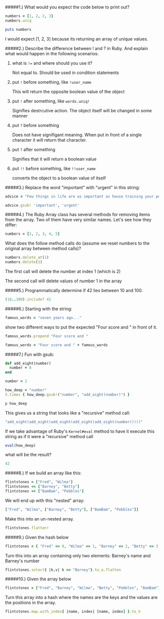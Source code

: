 #####1.) What would you expect the code below to print out?
```ruby
numbers = [1, 2, 2, 3]
numbers.uniq

puts numbers
```
I would expect [1, 2, 3] because its returning an array of unique values.

#####2.) Describe the difference between ! and ? in Ruby. And explain what would happen in the following scenarios:
1. what is `!=` and where should you use it?
    
    Not equal to. Should be used in condition statements

2. put `!` before something, like `!user_name`
    
    This will return the opposite boolean value of the object

3. put `!` after something, like `words.uniq!`
    
    Signifies destrcutive action. The object itself will be changed in some manner

4. put `?` before something
    
    Does not have signifigant meaning. When put in front of a single character it will return that character.

5. put `?` after something
    
    Signifies that it will return a boolean value

6. put `!!` before something, like `!!user_name`
    
    converts the object to a boolean value of itself

#####3.) Replace the word "important" with "urgent" in this string:
```ruby
advice = "Few things in life are as important as house training your pet dinosaur.
```

```ruby
advice.gsub! 'important', 'urgent'
```

#####4.) The Ruby Array class has several methods for removing items from the array. Two of them have very similar names. Let's see how they differ:
```ruby
numbers = [1, 2, 3, 4, 5]
```

What does the follow method calls do (assume we reset numbers to the original array between method calls)?
```ruby
numbers.delete_at(1)
numbers.delete(1)
```
The first call will delete the number at index 1 (which is 2)

The second call will delete values of number 1 in the array

#####5.) Programmatically determine if 42 lies between 10 and 100.
```ruby
(10..100).include? 42
```

#####6.) Starting with the string:
```ruby
famous_words = "seven years ago..."
```

show two different ways to put the expected "Four score and " in front of it.

```ruby
famous_words.prepend "Four score and "
```

```ruby
famous_words = "Four score and " + famous_words
```

#####7.) Fun with gsub:
```ruby
def add_eight(number)
  number + 8
end

number = 2

how_deep = "number"
5.times { how_deep.gsub!("number", "add_eight(number)") }

p how_deep
```

This gives us a string that looks like a "recursive" method call:

```ruby
"add_eight(add_eight(add_eight(add_eight(add_eight(number)))))"
```

If we take advantage of Ruby's `Kernel#eval` method to have it execute this string as if it were a "recursive" method call

```ruby
eval(how_deep)
```

what will be the result?

```ruby
42
```

#####8.) If we build an array like this:
```ruby
flintstones = ["Fred", "Wilma"]
flintstones << ["Barney", "Betty"]
flintstones << ["BamBam", "Pebbles"]
```
We will end up with this "nested" array:

```ruby
["Fred", "Wilma", ["Barney", "Betty"], ["BamBam", "Pebbles"]]
```

Make this into an un-nested array.

```ruby
flintstones.flatten!
```

#####9.) Given the hash below
```ruby
flintstones = { "Fred" => 0, "Wilma" => 1, "Barney" => 2, "Betty" => 3, "BamBam" => 4, "Pebbles" => 5 }
```

Turn this into an array containing only two elements: Barney's name and Barney's number

```ruby
flintstones.select{ |k,v| k == "Barney"}.to_a.flatten
```

#####10.) Given the array below
```ruby
flintstones = ["Fred", "Barney", "Wilma", "Betty", "Pebbles", "BamBam"]
```

Turn this array into a hash where the names are the keys and the values are the positions in the array.

```ruby
flintstones.map.with_index{ |name, index| [name, index] }.to_h
```